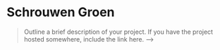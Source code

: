 # Schrouwen Groen
> Outline a brief description of your project.
> If you have the project hosted somewhere, include the link here. -->

